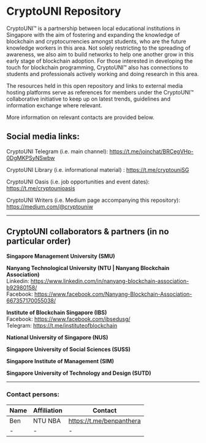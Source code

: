 # CryptoUNI Repository

CryptoUNI™ is a partnership between local educational institutions in Singapore with the aim of fostering and expanding the knowledge of blockchain and cryptocurrencies amongst students, who are the future knowledge workers in this area. Not solely restricting to the spreading of awareness, we also aim to build networks to help one another grow in this early stage of blockchain adoption. For those interested in developing the touch for blockchain programming, CryptoUNI™ also has connections to students and  professionals actively working and doing research in this area.

The resources held in this open repository and links to external media hosting platforms serve as references for members under the CryptoUNI™ collaborative initiative to keep up on latest trends, guidelines and information exchange where relevant.

More information on relevant contacts are provided below.

## Social media links:

CryptoUNI Telegram (i.e. main channel): https://t.me/joinchat/BRCegVHp-0DgMKPSyNSwbw

CryptoUNI Library (i.e. informational material) : https://t.me/cryptouniSG

CryptoUNI Oasis (i.e. job opportunities and event dates): https://t.me/cryptounioasis

CryptoUNI Writers (i.e. Medium page accompanying this repository): https://medium.com/@cryptouniw

----------------------------------------------

## CryptoUNI collaborators & partners (in no particular order) ##

**Singapore Management University (SMU) <br />**


**Nanyang Technological University (NTU | Nanyang Blockchain Association)<br />**
Linkedin: https://www.linkedin.com/in/nanyang-blockchain-association-b92980158/ <br />
Facebook: https://www.facebook.com/Nanyang-Blockchain-Association-667357170055038/ <br />

**Institute of Blockchain Singapore (IBS) <br />**
Facebook: https://www.facebook.com/ibsedusg/ <br />
Telegram: https://t.me/instituteofblockchain <br />

**National University of Singapore (NUS) <br />**

**Singapore University of Social Sciences (SUSS) <br />**

**Singapore Institute of Management (SIM) <br />**

**Singapore University of Technology and Design (SUTD) <br />**

----------------------------------------------

### Contact persons:

| Name | Affiliation | Contact |
| ------------- | ------------- | ------------- | 
| Ben  | NTU NBA  | https://t.me/benpanthera |
| - | - | - |
